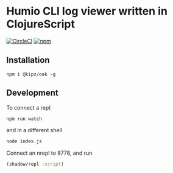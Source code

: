 # Humio CLI log viewer written in ClojureScript

[![CircleCI](https://circleci.com/gh/kipz/oak.svg?style=svg)](https://circleci.com/gh/kipz/oak)
[![npm](https://img.shields.io/npm/v/%40kipz%2Foak)](https://www.npmjs.com/package/@kipz/oak)

## Installation

```
npm i @kipz/oak -g
```

## Development

To connect a repl:

```bash
npm run watch
```

and in a different shell

```bash
node index.js
```

Connect an nrepl to 8778, and run

```clojure
(shadow/repl :script)
```
